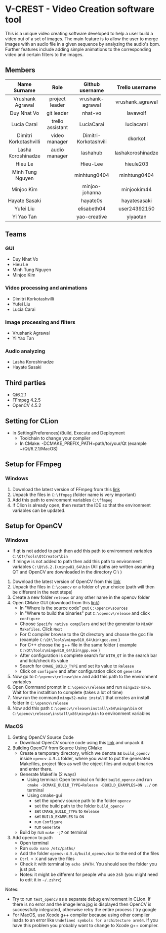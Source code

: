 # V-CREST - Video Creation software tool

This is a unique video creating software developed to help a user build a video out of a set of images. The main feature is to allow the user to merge images with an audio file in a given sequence by analyzing the audio's bpm. Further features include adding simple animations to the corresponding video and certain filters to the images.


## Members

| Name Surname                      |       Role       | Github username       | Trello username   |
|:---------------------------------:|:----------------:|:---------------------:|:-----------------:|
| Vrushank Agrawal                  |  project leader  | vrushank-agrawal      | vrushank_agrawal  |
| Duy Nhat Vo                       |    git leader    | nhat-vo               | lavawolf          |
| Lucia Carai                       | trello assistant | LuciaCarai            | luciacarai        |
| Dimitri Korkotashvilli            |  video manager   | Dimitri-Korkotashvili | dkorkot           |
| Lasha Koroshinadze                |  audio manager   | lashahub              | lashakoroshinadze |
| Hieu Le                           |                  | Hieu-Lee              | hieule203         |
| Minh Tung Nguyen                  |                  | minhtung0404          | minhtung0404      |
| Minjoo Kim                        |                  | minjoo-johanna        | minjookim44       |
| Hayate Sasaki                     |                  | hayate0s              | hayatesasaki      |
| Yufei Liu                         |                  | elisabeth04           | user24392150      |
| Yi Yao Tan                        |                  | yao-creative          | yiyaotan          |

## Teams

### GUI

* Duy Nhat Vo
* Hieu Le
* Minh Tung Nguyen
* Minjoo Kim

### Video processing and animations

* Dimitri Korkotashvilli
* Yufei Liu
* Lucia Carai

### Image processing and filters

* Vrushank Agrawal
* Yi Yao Tan

### Audio analyzing

* Lasha Koroshinadze
* Hayate Sasaki

## Third parties
- Qt6.2.1
- FFmpeg 4.2.5
- OpenCV 4.5.2

## Setting for CLion
- In Setting(Preferences)/Build, Execute and Deployment
    - Toolchain to change your compiler
    - In CMake: -DCMAKE_PREFIX_PATH=path/to/your/Qt (example ~/Qt/6.2.1/MacOS)


## Setup for FFmpeg
### Windows
1. Download the latest version of FFmpeg from this [link](https://www.ffmpeg.org/download.html)
2. Unpack the files in `C:\ffmpeg` (folder name is very important)
3. Add this path to environment variables `C:\ffmpeg`
4. If Clion is already open, then restart the IDE so that the environment variables can be updated.


## Setup for OpenCV
### Windows
- If qt is not added to path then add this path to environment variables `C:\Qt\Tools\QtCreator\bin`
- If mingw is not added to path then add this path to environment variables `C:\Qt\6.2.1\mingw81_64\bin`
  (All paths are written assuming QT and OpenCV are downloaded in the directory C:\ )
1. Download the latest version of OpenCV from this [link](https://opencv.org/releases/)
2. Unpack the files in `C:\opencv` or a folder of your choice (path will then be different in the next steps)
3. Create a new folder `release` or any other name in the opencv folder
4. Open CMake GUI (download from this [link](https://cmake.org/download/))
    - In "Where is the source code" put `C:\opencv\sources`
    - In "Where to build the binaries" put `C:\opencv\release` and click `configure`
    - Choose `Specify native compilers` and set the generator to `MinGW Makefiles`. Click `Next`
    - For C compiler browse to the Qt directory and chosse the gcc file (example `C:\Qt\Tools\mingw810_64\bin\gcc.exe` )
    - For C++ choose the g++ file in the same folder ( example `C:\Qt\Tools\mingw810_64\bin\gpp.exe` )
    - After configuration is complete search for `WITH_QT` in the search bar and tick/check its value
    - Search for `CMAKE_BUILD_TYPE` and set its value to `Release`
    - Click on `configure` and after configuration click on `generate`
5. Now go to `C:\opencv\release\bin` and add this path to the environment variables
6. Open Command prompt in `C:\opencv\release` and run `mingw32-make`. Wait for the installtion to complete (takes a lot of time)
6. Now run the command `mingw32-make install` that creates an install folder in  `C:\opencv\release`
7. Now add this path `C:\opencv\release\install\x64\mingw\bin`  or  `C:\opencv\release\install\x86\mingw\bin` to environment variables


### MacOS
1. Getting OpenCV Source Code
    - Download OpenCV source code using this [link](https://github.com/opencv/opencv/archive/4.5.4.zip) and unpack it.
2. Building OpenCV from Source Using CMake
    - Create a temporary directory, which we denote as `build_opencv` inside `opencv-4.5.4` folder, where you want to put the generated Makefiles, project files as well the object files and output binaries and enter there.
    - Generate Makefile (2 ways)
        - Using terminal: Open terminal on folder `build_opencv` and run `cmake -DCMAKE_BUILD_TYPE=Release -DBUILD_EXAMPLES=ON ../` on terminal
        - Using cmake-gui
            - set the opencv source path to the folder `opencv`
            - set the build path to the folder `build_opencv`
            - set `CMAKE_BUILD_TYPE` to `Release`
            - set `BUILD_EXAMPLES` to `ON`
            - run `Configure`
            - run `Generate`
    - Build by run `make -j7` on terminal
3. Add opencv to path
    - Open terminal
    - Run `sudo nano /etc/paths/`
    - Add the folder `opencv-4.5.4/build_opencv/bin` to the end of the files
    - `Ctrl + X` and save the files
    - Check it with terminal by `echo $PATH`. You should see the folder you just put.
    - Notes: it might be different for people who use zsh (you might need to edit it in `~/.zshrc`)

Notes:
- Try to run `test_opencv` as a separate debug environment in CLion. If there is no error and the image lena.jpg is displayed then OpenCV is successfully integrated, otherwise retry the entire process / try google
- For MacOS, use Xcode g++ compiler because using other compiler leads to an error like `Undefined symbols for architecture arm64`. If you have this problem you probably want to change to Xcode g++ compiler.
